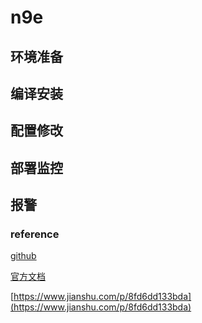 # n9e



## 环境准备



## 编译安装



## 配置修改



## 部署监控



## 报警



### reference

[github](https://github.com/didi/nightingale)

[官方文档](https://n9e.didiyun.com/docs/)

[https://www.jianshu.com/p/8fd6dd133bda](https://www.jianshu.com/p/8fd6dd133bda)


